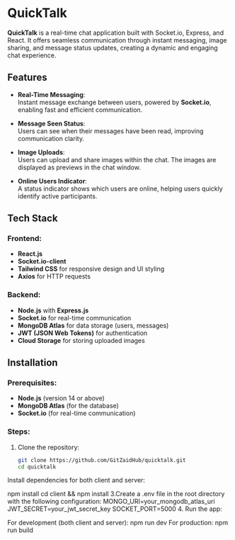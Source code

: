 # QuickTalk

**QuickTalk** is a real-time chat application built with Socket.io, Express, and React. It offers seamless communication through instant messaging, image sharing, and message status updates, creating a dynamic and engaging chat experience.

## Features

- **Real-Time Messaging**:  
  Instant message exchange between users, powered by **Socket.io**, enabling fast and efficient communication.

- **Message Seen Status**:  
  Users can see when their messages have been read, improving communication clarity.

- **Image Uploads**:  
  Users can upload and share images within the chat. The images are displayed as previews in the chat window.

- **Online Users Indicator**:  
  A status indicator shows which users are online, helping users quickly identify active participants.

## Tech Stack

### Frontend:
- **React.js**
- **Socket.io-client**
- **Tailwind CSS** for responsive design and UI styling
- **Axios** for HTTP requests

### Backend:
- **Node.js** with **Express.js**
- **Socket.io** for real-time communication
- **MongoDB Atlas** for data storage (users, messages)
- **JWT (JSON Web Tokens)** for authentication
- **Cloud Storage** for storing uploaded images

## Installation

### Prerequisites:
- **Node.js** (version 14 or above)
- **MongoDB Atlas** (for the database)
- **Socket.io** (for real-time communication)

### Steps:
1. Clone the repository:
   ```bash
   git clone https://github.com/GitZaidHub/quicktalk.git
   cd quicktalk
Install dependencies for both client and server:

npm install
cd client && npm install
3.Create a .env file in the root directory with the following configuration:
MONGO_URI=your_mongodb_atlas_uri
JWT_SECRET=your_jwt_secret_key
SOCKET_PORT=5000
4. Run the app:

For development (both client and server):
npm run dev
For production:
npm run build

